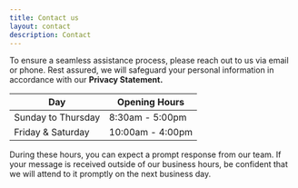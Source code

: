 ```yaml
---
title: Contact us
layout: contact
description: Contact
---
```


To ensure a seamless assistance process, please reach out to us via email or phone. Rest assured, we will safeguard your personal information in accordance with our <b>Privacy Statement.</b>

<div>
    <table class="table table-hover table-borderless">
        <thead>
            <tr>
                <th>Day</th>
                <th>Opening Hours</th>
            </tr>
        </thead>
        <tbody>
            <tr>
                <td>Sunday to Thursday</td>
                <td> 8:30am - 5:00pm</td>
            </tr>
            <tr>
                <td>Friday & Saturday</td>
                <td>10:00am - 4:00pm</td>
            </tr>
        </tbody>
    </table>
</div>

During these hours, you can expect a prompt response from our team. If your message is received outside of our business hours, be confident that we will attend to it promptly on the next business day.